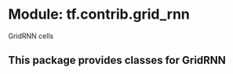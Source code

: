 <div itemscope itemtype="http://developers.google.com/ReferenceObject">
<meta itemprop="name" content="tf.contrib.grid_rnn" />
<meta itemprop="path" content="Stable" />
</div>

# Module: tf.contrib.grid_rnn

GridRNN cells

<!-- Placeholder for "Used in" -->

## This package provides classes for GridRNN

